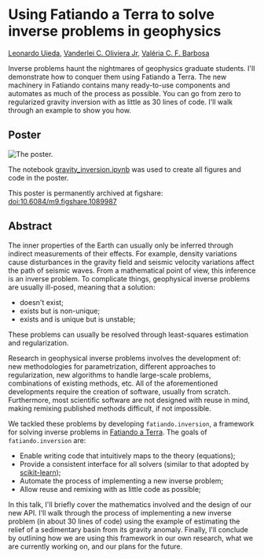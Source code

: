 # Using Fatiando a Terra to solve inverse problems in geophysics

[Leonardo Uieda](http://www.leouieda.com),
[Vanderlei C. Oliviera Jr](http://fatiando.org/people/oliveira-jr),
[Valéria C. F. Barbosa](http://lattes.cnpq.br/0391036221142471)

Inverse problems haunt the nightmares of geophysics graduate students.
I'll demonstrate how to conquer them using Fatiando a Terra.
The new machinery in Fatiando
contains many ready-to-use components
and automates as much of the process as possible.
You can go from zero to regularized gravity inversion
with as little as 30 lines of code.
I'll walk through an example to show you how.

## Poster

![The poster.](https://raw.githubusercontent.com/leouieda/scipy2014/master/poster-low-res.png)

The notebook
[gravity_inversion.ipynb](http://nbviewer.ipython.org/github/leouieda/scipy2014/blob/master/gravity_inversion.ipynb)
was used to create all figures and code in the poster.

This poster is permanently archived at figshare: [doi:10.6084/m9.figshare.1089987](http://dx.doi.org/10.6084/m9.figshare.1089987)

## Abstract

The inner properties of the Earth
can usually only be inferred
through indirect measurements of their effects.
For example,
density variations
cause disturbances in the gravity field
and seismic velocity variations
affect the path of seismic waves.
From a mathematical point of view,
this inference is an inverse problem.
To complicate things, geophysical inverse problems are usually ill-posed,
meaning that a solution:

* doesn't exist;
* exists but is non-unique;
* exists and is unique but is unstable;

These problems can usually be resolved
through least-squares estimation and regularization.

Research in geophysical inverse problems
involves the development of:
new methodologies for parametrization,
different approaches to regularization,
new algorithms to handle large-scale problems,
combinations of existing methods,
etc.
All of the aforementioned developments
require the creation of software,
usually from scratch.
Furthermore,
most scientific software
are not designed with reuse in mind,
making remixing published methods difficult,
if not impossible.

We tackled these problems
by developing `fatiando.inversion`,
a framework for solving inverse problems
in [Fatiando a Terra](http://www.fatiando.org).
The goals of `fatiando.inversion` are:

* Enable writing code that
  intuitively maps to the theory (equations);
* Provide a consistent interface for all solvers
  (similar to that adopted by [scikit-learn](http://scikit-learn.org/));
* Automate the process of implementing a new inverse problem;
* Allow reuse and remixing with as little code as possible;

In this talk,
I'll briefly cover
the mathematics involved
and the design of our new API.
I'll walk through the process of
implementing a new inverse problem
(in about 30 lines of code)
using the example of
estimating the relief of a sedimentary basin
from its gravity anomaly.
Finally,
I'll conclude by outlining
how we are using this framework in our own research,
what we are currently working on,
and our plans for the future.
